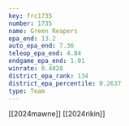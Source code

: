 ```yaml
---
key: frc1735
number: 1735
name: Green Reapers
epa_end: 13.2
auto_epa_end: 7.36
teleop_epa_end: 4.84
endgame_epa_end: 1.01
winrate: 0.4828
district_epa_rank: 134
district_epa_percentile: 0.2637
type: Team
---
```

[[2024mawne]]
[[2024rikin]]
